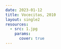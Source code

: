 ```yaml
---
date: 2023-01-12
title: Vocecitas, 2010
layout: single2
resources:
  - src: 1.jpg
    params:
      cover: true
---
```

